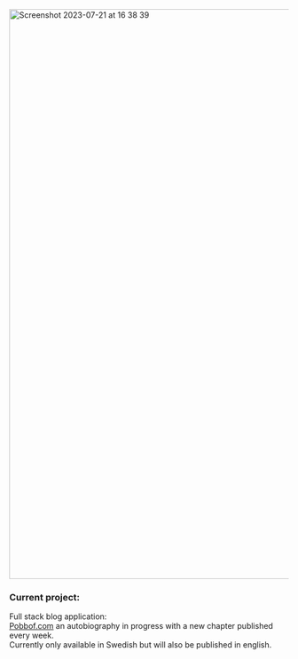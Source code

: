 <img width="1028" alt="Screenshot 2023-07-21 at 16 38 39" src="https://github.com/undrwolf/undrwolf/assets/74624168/42257a84-2ad0-4ab4-ab20-85cf62d1a98a">

### Current project:
Full stack blog application: <br>
[Pobbof.com](https://pages.github.com/) an autobiography in progress with a new chapter published every week. <br>
Currently only available in Swedish but will also be published in english. 
<!--
<h1>Developing educational technology</h1>
<h1 align= "center">🚀 "Oh what a time to be alive!" 🚀</h1>
<p>You have to admit that the odds are pretty low for experiencing the era of</p>
<ul> 
  <li>Autonomous agents</li>
  <li>Augmented reality</li>
  <li>Bitcoin</li>
  <li>Internet</li>
  <li>UAP's</li>
  <li>AI protein-folding</li>
  <li>Space exploration</li>
<ul/>




**undrwolf/undrwolf** is a ✨ _special_ ✨ repository because its `README.md` (this file) appears on your GitHub profile.

Here are some ideas to get you started:

- 🔭 I’m currently working on ...
- 🌱 I’m currently learning ...
- 👯 I’m looking to collaborate on ...
- 🤔 I’m looking for help with ...
- 💬 Ask me about ...
- 📫 How to reach me: ...
- 😄 Pronouns: ...
- ⚡ Fun fact: ...
-->
